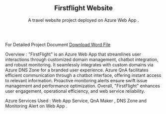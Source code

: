<h2 align="center">Firstflight Website</h2>
<div align="center">
<p>A travel website project deployed on Azure Web App .</p>
<a href="https://github.com/ArpitMallah09/project_flightweb/edit/" target="_blank"></a>
</div> <br/><br/>

For Detailed Project Document [Download Word File](https://github.com/ArpitMallah09/project_flightweb/blob/main/FirstFlight.docx)

Overview : "FirstFlight" is an Azure Web App that streamlines user interactions through customized domain management, chatbot integration, and robust monitoring. It seamlessly integrates with custom domains via Azure DNS Zone for a branded user experience. Azure QnA facilitates efficient communication through a chatbot interface, offering instant access to relevant information. Proactive monitoring alerts ensure swift issue management and performance optimization. Overall, "FirstFlight" enhances user engagement, operational efficiency, and web service reliability.


Azure Services Used : Web App Service, QnA Maker , DNS Zone and Monitoring Alert on Web App . 

